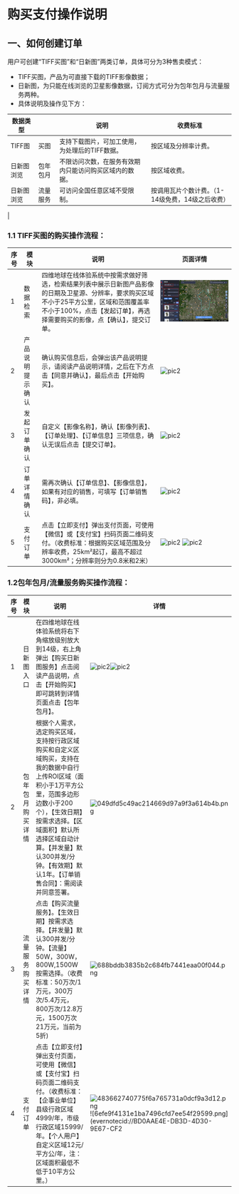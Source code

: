 # **购买支付操作说明**


## 一、如何创建订单

用户可创建“TIFF买图”和“日新图”两类订单，具体可分为3种售卖模式：
- TIFF买图，产品为可直接下载的TIFF影像数据；
- 日新图，为只能在线浏览的卫星影像数据，订阅方式可分为包年包月与流量服务两种。
- 具体说明及操作见下方：

| 数据类型 |  | 说明 | 收费标准 |
| --- | --- | --- | --- |
| TIFF图 |买图 |支持下载图片，可加工使用，为处理后的TIFF数据。  | 按区域及分辨率计费。|
| 日新图浏览 | 包年包月 |不限访问次数，在服务有效期内只能访问购买区域内的数据。  | 按区域收费。 |
| 日新图浏览 | 流量服务 |可访问全国任意区域不受限制。  |按调用瓦片个数计费。（1-14级免费，14级之后收费）  
| 

### 1.1 TIFF买图的购买操作流程：


| 序号 |模块  |说明 |页面详情 |
| --- | --- | --- | --- |
|1 | 数据检索 |四维地球在线体验系统中按需求做好筛选，检索结果列表中展示日新图产品影像的日期及卫星源、分辨率，要求购买区域不小于25平方公里，区域和范围覆盖率不小于100%，点击【发起订单】，再选择需要购买的影像，点【确认】，提交订单。|![pic1](https://github.com/lteu/test/blob/main/image/1.jpeg)|
| 2 | 产品说明提示确认 | 确认购买信息后，会弹出该产品说明提示，请阅读产品说明详情，之后在下方点击【同意并确认】，最后点击【开始购买】。 | ![pic2](https://github.com/lteu/test/blob/main/image/图片2.jpeg)|
| 3 | 发起订单确认 |自定义【影像名称】，确认【影像列表】、【订单处理】、【订单信息】三项信息，确认无误后点击【提交订单】。 | ![pic2](https://github.com/lteu/test/blob/main/image/图片3.jpeg)|
|  4| 订单详情确认|需再次确认【订单信息】、【影像信息】，如果有对应的销售，可填写【订单销售码】，非必填。|![pic2](https://github.com/lteu/test/blob/main/image/图片4.jpeg)|
|  5| 支付订单|点击【立即支付】弹出支付页面，可使用【微信】或【支付宝】扫码页面二维码支付。（收费标准：根据购买区域范围及分辨率收费，25km²起订，最高不超过3000km²；分辨率则分为0.8米和2米）|![pic2](https://github.com/lteu/test/blob/main/image/图片5.jpeg) ![pic2](https://github.com/lteu/test/blob/main/image/图片6.jpeg)|

### 1.2包年包月/流量服务购买操作流程：

| 序号 |模块  | 说明 | 详情 |
| --- | --- | --- | --- |
| 1 | 日新图入口 | 在四维地球在线体验系统将右下角缩放级别放大到14级，右上角弹出【购买日新图服务】点击阅读产品说明，点击【开始购买】即可跳转到详情页面点击【包年包月】。 |![pic2](https://github.com/lteu/test/blob/main/image/图片7.jpeg)![pic2](https://github.com/lteu/test/blob/main/image/图片8.jpeg)|
| 2 | 包年包月购买详情 | 根据个人需求，选定购买区域，支持按行政区域购买和自定义区域购买，支持在我的数据中自行上传ROI区域（面积小于1万平方公里，范围多边形边数小于200个），【生效日期】按需求选择。【区域面积】默认所选择区域自动计算。【并发量】默认300并发/分钟。【有效期】默认1年。【订单销售合同】：需阅读并同意签署。 | ![049dfd5c49ac214669d97a9f3a614b4b.png](evernotecid://BD0AAE4E-DB3D-4D30-9E67-CF2C1B49F8AE/appyinxiangcom/22703985/ENResource/p174)|
| 3 | 流量服务购买详情 | 点击【购买流量服务】。【生效日期】按需求选择。【并发量】默认300并发/分钟。【流量】50W，300W，800W,1500W按需选择。（收费标准：50万次/1万元，300万次/5.4万元，800万次/12.8万元，1500万次21万元，当前为5折) | ![688bddb3835b2c684fb7441eaa00f044.png](evernotecid://BD0AAE4E-DB3D-4D30-9E67-CF2C1B49F8AE/appyinxiangcom/22703985/ENResource/p175)|
| 4 | 支付订单 | 点击【立即支付】弹出支付页面，可使用【微信】或【支付宝】扫码页面二维码支付。（收费标准：【企事业单位】县级行政区域4999/年，市级行政区域15999/年。【个人用户】自定义区域12元/平方公/年，注：区域面积最低不低于10平方公里。） | ![483662740775f6a765731a0dcf9a3d12.png](evernotecid://BD0AAE4E-DB3D-4D30-9E67-CF2C1B49F8AE/appyinxiangcom/22703985/ENResource/p176)![6efe9f4131e1ba7496cfd7ee54f29599.png](evernotecid://BD0AAE4E-DB3D-4D30-9E67-CF2